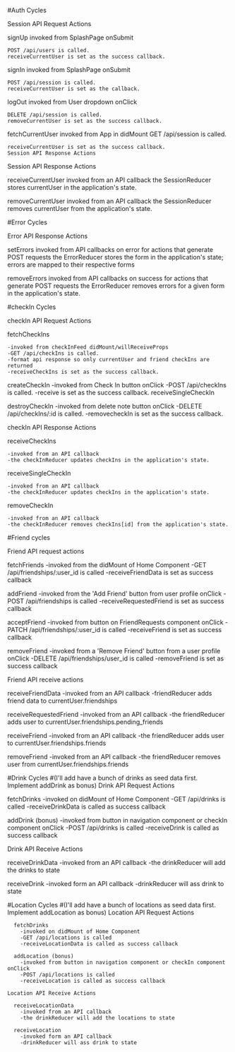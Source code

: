 #Auth Cycles

Session API Request Actions

  signUp
    invoked from SplashPage onSubmit

    POST /api/users is called.
    receiveCurrentUser is set as the success callback.

  signIn
    invoked from SplashPage onSubmit

    POST /api/session is called.
    receiveCurrentUser is set as the callback.

  logOut
    invoked from User dropdown onClick

    DELETE /api/session is called.
    removeCurrentUser is set as the success callback.

  fetchCurrentUser
    invoked from App in didMount
    GET /api/session is called.

    receiveCurrentUser is set as the success callback.
    Session API Response Actions

Session API Response Actions

  receiveCurrentUser
    invoked from an API callback
    the SessionReducer stores currentUser in the application's state.

  removeCurrentUser
    invoked from an API callback
    the SessionReducer removes currentUser from the application's state.


#Error Cycles

Error API Response Actions

  setErrors
    invoked from API callbacks on error for actions that generate POST requests
    the ErrorReducer stores the form in the application's state; errors are mapped to their respective forms

  removeErrors
    invoked from API callbacks on success for actions that generate POST requests
    the ErrorReducer removes errors for a given form in the application's state.

#checkIn Cycles

checkIn API Request Actions

  fetchCheckIns

    -invoked from checkInFeed didMount/willReceiveProps
    -GET /api/checkIns is called.
    -format api response so only currentUser and friend checkIns are returned
    -receiveCheckIns is set as the success callback.

  <!-- fetchUserCheckIns

    -invoked from UserProfile didMount/willReceiveProps
    -GET /api/checkIns/:user_id is called.
    -receiveCheckIns is set as the success callback. -->

  createCheckIn
    -invoked from Check In button onClick
    -POST /api/checkIns is called.
    -receive is set as the success callback.
      receiveSingleCheckIn

  destroyCheckIn
    -invoked from delete note button onClick
    -DELETE /api/checkIns/:id is called.
    -removecheckIn is set as the success callback.


checkIn API Response Actions

  receiveCheckIns

    -invoked from an API callback
    -the checkInReducer updates checkIns in the application's state.

  receiveSingleCheckIn

    -invoked from an API callback
    -the checkInReducer updates checkIns in the application's state.

  removeCheckIn

    -invoked from an API callback
    -the checkInReducer removes checkIns[id] from the application's state.



#Friend cycles

Friend API request actions

  fetchFriends
    -invoked from the didMount of Home Component
    -GET /api/friendships/:user_id is called
    -receiveFriendData is set as success callback

  addFriend
    -invoked from the 'Add Friend' button from user profile onClick
    -POST /api/friendships is called
    -receiveRequestedFriend is set as success callback

  acceptFriend
    -invoked from button on FriendRequests component onClick
    -PATCH /api/friendships/:user_id is called
    -receiveFriend is set as success callback

  removeFriend
    -invoked from a 'Remove Friend' button from a user profile onClick
    -DELETE /api/friendships/user_id is called
    -removeFriend is set as success callback

Friend API receive actions

  receiveFriendData
    -invoked from an API callback
    -friendReducer adds friend data to currentUser.friendships

  receiveRequestedFriend
    -invoked from an API callback
    -the friendReducer adds user to currentUser.friendships.pending_friends

  receiveFriend
    -invoked from an API callback
    -the friendReducer adds user to currentUser.friendships.friends

  removeFriend
    -invoked from an API callback
    -the friendReducer removes user from currentUser.friendships.friends

#Drink Cycles
#(I'll add have a bunch of drinks as seed data first. Implement addDrink as bonus)
Drink API Request Actions

  fetchDrinks
    -invoked on didMount of Home Component
    -GET /api/drinks is called
    -receiveDrinkData is called as success callback

  addDrink (bonus)
    -invoked from button in navigation component or checkIn component onClick
    -POST /api/drinks is called
    -receiveDrink is called as success callback

Drink API Receive Actions

  receiveDrinkData
    -invoked from an API callback
    -the drinkReducer will add the drinks to state

  receiveDrink
    -invoked form an API callback
    -drinkReducer will ass drink to state


#Location Cycles
#(I'll add have a bunch of locations as seed data first. Implement addLocation as bonus)
    Location API Request Actions

      fetchDrinks
        -invoked on didMount of Home Component
        -GET /api/locations is called
        -receiveLocationData is called as success callback

      addLocation (bonus)
        -invoked from button in navigation component or checkIn component onClick
        -POST /api/locations is called
        -receiveLocation is called as success callback

    Location API Receive Actions

      receiveLocationData
        -invoked from an API callback
        -the drinkReducer will add the locations to state

      receiveLocation
        -invoked form an API callback
        -drinkReducer will ass drink to state
